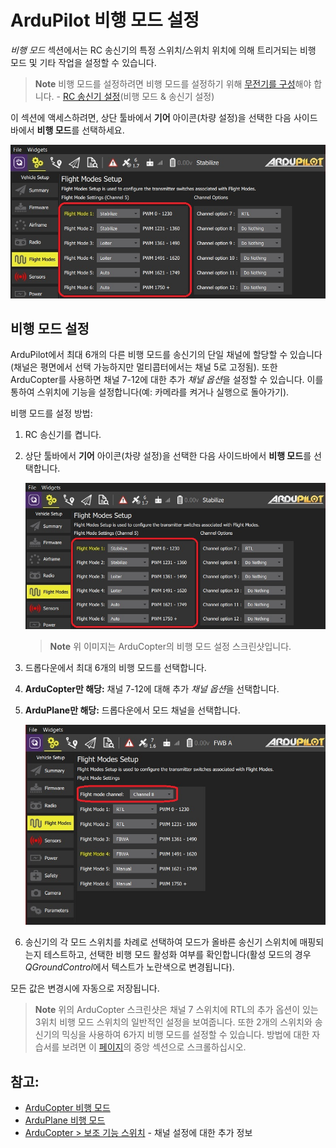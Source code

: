 # ArduPilot 비행 모드 설정

*비행 모드* 섹션에서는 RC 송신기의 특정 스위치/스위치 위치에 의해 트리거되는 비행 모드 및 기타 작업을 설정할 수 있습니다.

> **Note** 비행 모드를 설정하려면 비행 모드를 설정하기 위해 [무전기를 구성](../SetupView/Radio.md)해야 합니다. - [RC 송신기 설정](../SetupView/FlightModes.md#transmitter-setup)(비행 모드 & 송신기 설정)

이 섹션에 액세스하려면, 상단 툴바에서 **기어** 아이콘(차량 설정)을 선택한 다음 사이드바에서 **비행 모드**를 선택하세요.

![비행 모드 설정 - ArduCopter](../../assets/setup/flight_modes/ardupilot_copter.jpg)


## 비행 모드 설정

ArduPilot에서 최대 6개의 다른 비행 모드를 송신기의 단일 채널에 할당할 수 있습니다(채널은 평면에서 선택 가능하지만 멀티콥터에서는 채널 5로 고정됨). 또한 ArduCopter를 사용하면 채널 7-12에 대한 추가 *채널 옵션*을 설정할 수 있습니다. 이를 통하여 스위치에 기능을 설정합니다(예: 카메라를 켜거나 실행으로 돌아가기).

비행 모드를 설정 방법:

1. RC 송신기를 켭니다.
1. 상단 툴바에서 **기어** 아이콘(차량 설정)을 선택한 다음 사이드바에서 **비행 모드**를 선택합니다.

   ![비행 모드 설정 - ArduCopter](../../assets/setup/flight_modes/ardupilot_copter.jpg)

   > **Note** 위 이미지는 ArduCopter의 비행 모드 설정 스크린샷입니다.

1. 드롭다운에서 최대 6개의 비행 모드를 선택합니다.
1. **ArduCopter만 해당:** 채널 7-12에 대해 추가 *채널 옵션*을 선택합니다.
1. **ArduPlane만 해당:** 드롭다운에서 모드 채널을 선택합니다.

   ![비행 모드 설정 - ArduPlane](../../assets/setup/flight_modes/ardupilot_plane.jpg)
1. 송신기의 각 모드 스위치를 차례로 선택하여 모드가 올바른 송신기 스위치에 매핑되는지 테스트하고, 선택한 비행 모드 활성화 여부를 확인합니다(활성 모드의 경우 *QGroundControl*에서 텍스트가 노란색으로 변경됩니다).

모든 값은 변경시에 자동으로 저장됩니다.

> **Note** 위의 ArduCopter 스크린샷은 채널 7 스위치에 RTL의 추가 옵션이 있는 3위치 비행 모드 스위치의 일반적인 설정을 보여줍니다. 또한 2개의 스위치와 송신기의 믹싱을 사용하여 6가지 비행 모드를 설정할 수 있습니다. 방법에 대한 자습서를 보려면 이 [페이지](http://ardupilot.org/copter/docs/common-rc-transmitter-flight-mode-configuration.html#common-rc-transmitter-flight-mode-configuration)의 중앙 섹션으로 스크롤하십시오.


## 참고:

- [ArduCopter 비행 모드](http://ardupilot.org/copter/docs/flight-modes.html)
- [ArduPlane 비행 모드](http://ardupilot.org/plane/docs/flight-modes.html)
- [ArduCopter > 보조 기능 스위치](https://ardupilot.org/copter/docs/channel-7-and-8-options.html#channel-7-and-8-options) - 채널 설정에 대한 추가 정보



